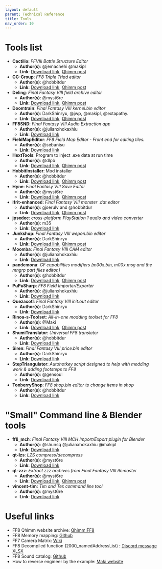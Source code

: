 ```yaml
---
layout: default
parent: Technical Reference
title: Tools
nav_order: 10
---
```

# Tools list
-  **Cactilio**: _FFVIII Battle Structure Editor_
     - __Author(s)__: @jemachehi @makipl 
     - __Link__: [Download link](https://github.com/MaKiPL/Cactilio/releases), [Qhimm post](https://forums.qhimm.com/index.php?topic=16275.0)
-  **CC-Group**: _FF8 Triple Triad editor_
    - __Author(s)__: @hobbitdur 
    - __Link__: [Download link](https://github.com/HobbitDur/CC-Group/releases), [Qhimm post](https://forums.qhimm.com/index.php?topic=27222.0)
- **Deling**: _Final Fantasy VIII field archive editor_
    - __Author(s)__: @myst6re
    - __Link__:  [Download link](https://github.com/myst6re/deling/releases), [Qhimm post](https://forums.qhimm.com/index.php?topic=13050.0)
- **Doomtrain**: _Final Fantasy VIII kernel.bin editor_
    - __Author(s)__: DarkShinryu, @jwp, @makipl,  @extapathy. 
    - __Link__:  [Download link](https://github.com/DarkShinryu/doomtrain/releases), [Qhimm post](https://forums.qhimm.com/index.php?topic=17090.0)
- **FF8SND**: _Final Fantasy VIII Audio Extraction app_
    - __Author(s)__:  @julianxhokaxhiu
    - __Link__:  [Download link](https://github.com/julianxhokaxhiu/FF8SND/releases)
- **FieldMapEditor**: _FF8 Field Map Editor    - Front end for editing tiles._
    - __Author(s)__:  @sebanisu 
    - __Link__:  [Download link](https://github.com/Sebanisu/Field-Map-Editor/releases)
- **HextTools**: Program to inject .exe data at run time
    - __Author(s)__: @dlpb
    - __Link__:  [Download link](https://nas-ludo.fr/drive/d/s/1010cVGEY0cwtRSkL6icjODnE4awc1Yj/QnXzMUEAUtQ56zThNlwd7iNAwXhEWkpi-67-AF-ySpgs), [Qhimm post](https://forums.qhimm.com/index.php?topic=13574.0)
- **HobbitInstaller**: Mod installer
    - __Author(s)__: @hobbitdur
    - __Link__:  [Download link](https://github.com/HobbitDur/HobbitInstaller/releases), [Qhimm post](https://forums.qhimm.com/index.php?topic=26537.0)
- **Hyne**: _Final Fantasy VIII Save Editor_
    - __Author(s)__: @myst6re
    - __Link__:  [Download link](https://github.com/myst6re/hyne/releases), [Qhimm post](https://forums.qhimm.com/index.php?topic=9713.0)
- **ifrit-enhanced**: _Final Fantasy VIII monster .dat editor_
    - __Author(s)__: gjoerulv and @hobbitdur
    - __Link__:  [Download link](https://github.com/HobbitDur/ifrit-enhanced/releases), [Qhimm post](https://forums.qhimm.com/index.php?topic=27176.msg296792#msg296792)
- **jpsxdec**: _cross-platform PlayStation 1 audio and video converter_
    - __Author(s)__: m35
    - __Link__:  [Download link](https://github.com/m35/jpsxdec/releases)
- **Junkshop**: _Final Fantasy VIII wepon.bin editor_
    - __Author(s)__: DarkShinryu
    - __Link__:  [Download link](https://github.com/HobbitDur/junkshop-enhanced/releases), [Qhimm post](https://forums.qhimm.com/index.php?topic=17014.0)
- **Moomba**: _Final Fantasy VIII CAM editor_
    - __Author(s)__: @julianxhokaxhiu
    - __Link__:  [Download link](https://github.com/julianxhokaxhiu/Moomba/releases)
- **pandemona**: _GF capabilities modifiers (m00x.bin, m00x.msg and the mngrp part files editor.)_ 
    - __Author(s)__: @hobbitdur
    - __Link__:  [Download link](https://github.com/HobbitDur/pandemona/releases), [Qhimm post](https://forums.qhimm.com/index.php?topic=26927.0)
- **PuPuSharp**: _FF8 Field Importer/Exporter_
    - __Author(s)__: @julianxhokaxhiu
    - __Link__:  [Download link](https://github.com/julianxhokaxhiu/PuPuSharp/releases)
- **Quezacotl**: _Final Fantasy VIII init.out editor_
    - __Author(s)__: DarkShinryu
    - __Link__:  [Download link](https://github.com/HobbitDur/quezacotl-enhanced/releases)
- **Rinoa-s-Toolset**: _All-in-one modding toolset for FF8_
    - __Author(s)__: @Maki
    - __Link__:  [Download link](https://github.com/MaKiPL/FF8-Rinoa-s-Toolset/releases), [Qhimm post](https://forums.qhimm.com/index.php?topic=17064.0)
- **ShumiTranslator**: _Universal FF8 translator_
    - __Author(s)__: @hobbitdur 
    - __Link__:   [Download link](https://github.com/HobbitDur/ShumiTranslator/releases)
- **Siren**: _Final Fantasy VIII price.bin editor_
    - __Author(s)__: DarkShinryu
    - __Link__:   [Download link](https://github.com/HobbitDur/Siren-enhanced/releases)
- **StepTriangulator**: _Autohotkey script designed to help with modding work & adding footsteps to FF8_
    - __Author(s)__: @gensoul
    - __Link__:   [Download link](https://github.com/Gensoul44/FF8StepTriangulator/releases)
- **TonberryShop**: _FF8 shop.bin editor to change items in shop_
    - __Author(s)__: @hobbitdur
    - __Link__:   [Download link](https://github.com/HobbitDur/TonberryShop/releases)

# "Small" Command line & Blender tools 
- **ff8_mch**: _Final Fantasy VIII MCH Import/Export plugin for Blender_
    - __Author(s)__: @shunsq @julianxhokaxhiu @makipl 
    - __Link__:  [Download link](https://github.com/julianxhokaxhiu/ff8_mch)
- **qt-lzs**: _LZS compress/decompress_
    - __Author(s)__: @myst6re
    - __Link__:  [Download link](https://github.com/myst6re/qt-lzs/releases)
- **qt-zzz**: _Extract zzz archives from Final Fantasy VIII Remaster_
    - __Author(s)__: @myst6re
    - __Link__:  [Download link](https://github.com/myst6re/qt-zzz/releases), [Qhimm post](https://forums.qhimm.com/index.php?topic=19206.0)
- **vincent-tim**: _Tim and Tex command line tool_
    - __Author(s)__: @myst6re
    - __Link__:   [Download link](https://github.com/myst6re/vincent-tim/releases)

# Useful links
- FF8 Qhimm website archive: [Qhimm FF8](https://web.archive.org/web/20080123135741/http://www.qhimm.com/#ff8)
- FF8 Memory mapping: [Github](https://github.com/ff8-speedruns/ff8-memory)
- FF7 Camera Matrix: [Wiki](https://wiki.ffrtt.ru/index.php/FF7/Field/Camera_Matrix)
- FF8 Decompiled function (2000_namedAddressList) : [Discord message XLSX](https://discord.com/channels/318179907098116106/391640576942014484/1282713969538367579)
- FF8 Sound catalog: [Github](https://github.com/andrea-calligaris/ff8-sounds-catalog/blob/master/catalog.txt)
- How to reverse engineer by the example: [Maki website](https://makigriever.notion.site/FF8-RE-Fixing-ITA-draw-magic-text-35cc1edc517f4e6c973bf344d12756d4?pvs=25)
